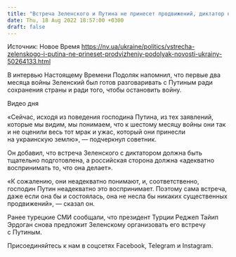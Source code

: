 ```yaml
---
title: "Встреча Зеленского и Путина не принесет продвижений, диктатор неадекватно воспринимает свои действия — Подоляк"
date: Thu, 18 Aug 2022 18:57:00 +0300
draft: false
---
```

Источник: Новое Время https://nv.ua/ukraine/politics/vstrecha-zelenskogo-i-putina-ne-prineset-prodvizheniy-podolyak-novosti-ukrainy-50264133.html


В интервью Настоящему Времени Подоляк напомнил, что первые два месяца войны Зеленский был готов разговаривать с Путиным ради сохранения страны и ради того, чтобы остановить войну. 

 Видео дня   

«Сейчас, исходя из поведения господина Путина, из тех заявлений, которые мы видим, мы понимаем, что к шестому месяцу войны они так и не оценили весь тот мрак и ужас, который они принесли на украинскую землю», — подчеркнул советник.

Он добавил, что встреча Зеленского с диктатором должна быть тщательно подготовлена, а российская сторона должна «адекватно воспринимать то, что она делает». 

«К сожалению, они неадекватно понимают, и, соответственно, господин Путин неадекватно это воспринимает. Поэтому сама встреча, даже если она бы и состоялась, она не несла бы никаких существенных продвижений», — сказал он.

Ранее турецкие СМИ сообщали, что президент Турции Реджеп Тайип Эрдоган снова предложит Зеленскому организовать его встречу с Путиным.

Присоединяйтесь к нам в соцсетях Facebook, Telegram и Instagram.

